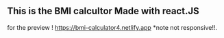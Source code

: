 ## This is the BMI calcultor Made with react.JS 
for the preview !
https://bmi-calculator4.netlify.app
*note not responsive!!.
